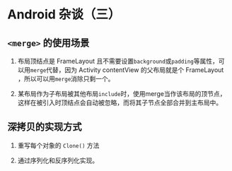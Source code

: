 # Android 杂谈（三）

## `<merge>` 的使用场景

1. 布局顶结点是 FrameLayout 且不需要设置`background`或`padding`等属性，可以用`merge`代替，因为 Activity contentView 的父布局就是个 FrameLayout ，所以可以用`merge`消除只剩一个。

2.  某布局作为子布局被其他布局`include`时，使用merge当作该布局的顶节点，这样在被引入时顶结点会自动被忽略，而将其子节点全部合并到主布局中。

## 深拷贝的实现方式

1. 重写每个对象的 `Clone()` 方法

2. 通过序列化和反序列化实现。
